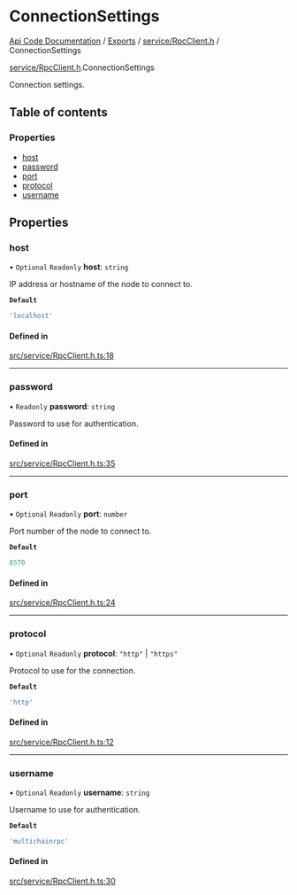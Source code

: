 # ConnectionSettings
 
[Api Code Documentation](../README.md) / [Exports](../modules.md) / [service/RpcClient.h](../modules/service_RpcClient_h.md) / ConnectionSettings

[service/RpcClient.h](../modules/service_RpcClient_h.md).ConnectionSettings

Connection settings.

## Table of contents

### Properties

- [host](service_RpcClient_h.ConnectionSettings.md#host)
- [password](service_RpcClient_h.ConnectionSettings.md#password)
- [port](service_RpcClient_h.ConnectionSettings.md#port)
- [protocol](service_RpcClient_h.ConnectionSettings.md#protocol)
- [username](service_RpcClient_h.ConnectionSettings.md#username)

## Properties

### host

• `Optional` `Readonly` **host**: `string`

IP address or hostname of the node to connect to.

**`Default`**

```ts
'localhost'
```

#### Defined in

[src/service/RpcClient.h.ts:18](https://github.com/openkfw/TruBudget/blob/26ade46/api/src/service/RpcClient.h.ts#L18)

___

### password

• `Readonly` **password**: `string`

Password to use for authentication.

#### Defined in

[src/service/RpcClient.h.ts:35](https://github.com/openkfw/TruBudget/blob/26ade46/api/src/service/RpcClient.h.ts#L35)

___

### port

• `Optional` `Readonly` **port**: `number`

Port number of the node to connect to.

**`Default`**

```ts
8570
```

#### Defined in

[src/service/RpcClient.h.ts:24](https://github.com/openkfw/TruBudget/blob/26ade46/api/src/service/RpcClient.h.ts#L24)

___

### protocol

• `Optional` `Readonly` **protocol**: ``"http"`` \| ``"https"``

Protocol to use for the connection.

**`Default`**

```ts
'http'
```

#### Defined in

[src/service/RpcClient.h.ts:12](https://github.com/openkfw/TruBudget/blob/26ade46/api/src/service/RpcClient.h.ts#L12)

___

### username

• `Optional` `Readonly` **username**: `string`

Username to use for authentication.

**`Default`**

```ts
'multichainrpc'
```

#### Defined in

[src/service/RpcClient.h.ts:30](https://github.com/openkfw/TruBudget/blob/26ade46/api/src/service/RpcClient.h.ts#L30)
